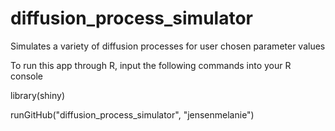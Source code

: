 # diffusion_process_simulator
Simulates a variety of diffusion processes for user chosen parameter values

To run this app through R, input the following commands into your R console

library(shiny)

runGitHub("diffusion_process_simulator", "jensenmelanie")
